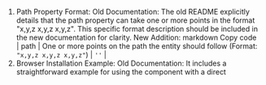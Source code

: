 1. Path Property Format:
Old Documentation: The old README explicitly details that the path property can take one or more points in the format "x,y,z x,y,z x,y,z". This specific format description should be included in the new documentation for clarity.
New Addition:
markdown
Copy code
| path   | One or more points on the path the entity should follow (Format: `"x,y,z x,y,z x,y,z"`) | `''` |
2. Browser Installation Example:
Old Documentation: It includes a straightforward example for using the component with a direct <script> tag in the <head> of the HTML document. This is particularly useful for those who want to include the component directly without a build tool.
New Addition:
markdown
Copy code
### Browser Installation
You can directly include the browser files by adding the following to your HTML file:

```html
<head>
  <title>My A-Frame Scene</title>
  <script src="https://aframe.io/releases/1.5.0/aframe.min.js"></script>
  <script src="https://cdn.jsdelivr.net/gh/your-username/your-repo@master/aframe-along-path-component-2024/alongpath2024.js"></script>
</head>

<body>
  <a-scene>
    <a-sphere color="red" radius="0.25" position="0 0 0"
              alongpath="path: 2,2,-5 -2,1,-2.5 0,1,-1; closed:false; dur:5000; delay:4000; inspector:false;">
    </a-sphere>
  </a-scene>
</body>
Copy code
3. NPM Installation:
Old Documentation: Provides instructions for installing the component via NPM, which can be essential for developers using build tools.

New Addition:

markdown
Copy code
### NPM Installation
If you prefer using NPM, you can install the component via the following command:

```bash
npm install aframe-alongpath-component
Then, register and use the component in your project:

javascript
Copy code
require('aframe');
require('aframe-alongpath-component');
Copy code
4. Usage with A-Frame Inspector:
Old Documentation: It mentions the inspect property that allows users to visualize and edit the path directly within the A-Frame Inspector, which is a very useful feature for developers.

New Addition:

markdown
Copy code
### Usage with A-Frame Inspector
You can use the A-Frame Inspector to manually modify the predefined paths. Set the `inspect` property to `true` to visualize and edit the path within the inspector. The path will be displayed as a line, and the predefined path points will be shown as small boxes.

```html
<a-sphere color="red" radius="0.25" position="0 0 0"
          alongpath="path: 2,2,-5 -2,1,-2.5 0,1,-1; closed:false; dur:5000; delay:4000; inspector:true;">
</a-sphere>
Within the A-Frame Inspector, you can select and move these boxes to change the path interactively.

Copy code
5. License:
Old Documentation: Mentions that the component is released under the GPL-3.0 license.
New Addition:
markdown
Copy code
## License
The A-Frame Along Path Component is released under the GPL-3.0 License. You can use, modify, and distribute it under the terms of this license.
Integration into New README:
Here’s how the additions could be incorporated into the new README:

markdown
Copy code
# A-Frame Along Path Component 2024

The A-Frame Along Path Component 2024 is a powerful tool for animating entities along predefined curves in your A-Frame scenes. It allows you to smoothly move entities along a path, making it ideal for animations, guided tours, or any scenario where an object needs to follow a specific trajectory.

## Overview

The Along Path Component works in tandem with the Curve Component, providing a seamless way to move entities along curves. This component listens to curve updates and dynamically adjusts the entity's position, ensuring smooth and precise animations.

### Key Components

- **alongpath component**: Moves an entity along a curve, with options for looping, duration, and other custom behaviors.
- **curve component**: Defines the curve that entities will follow.
- **curve-point component**: Represents a control point of the curve.
- **a-curve primitive**: A convenience primitive for creating curves.
- **a-curve-point primitive**: A convenience primitive for creating curve points.

## Usage

### Browser Installation

You can directly include the browser files by adding the following to your HTML file:

```html
<head>
  <title>My A-Frame Scene</title>
  <script src="https://aframe.io/releases/1.5.0/aframe.min.js"></script>
  <script src="https://cdn.jsdelivr.net/gh/your-username/your-repo@master/aframe-along-path-component-2024/alongpath2024.js"></script>
</head>

<body>
  <a-scene>
    <a-sphere color="red" radius="0.25" position="0 0 0"
              alongpath="path: 2,2,-5 -2,1,-2.5 0,1,-1; closed:false; dur:5000; delay:4000; inspector:false;">
    </a-sphere>
  </a-scene>
</body>
NPM Installation
If you prefer using NPM, you can install the component via the following command:

bash
Copy code
npm install aframe-alongpath-component
Then, register and use the component in your project:

javascript
Copy code
require('aframe');
require('aframe-alongpath-component');
Define the curve using the a-curve primitive:
html
Copy code
<a-curve id="my-curve">
  <!-- Curve points will be added here -->
</a-curve>
The id attribute assigns a unique identifier to the curve, which can be used for referencing the curve in other components.

Add curve points to define the shape of the curve using the a-curve-point primitive:
html
Copy code
<a-curve id="my-curve">
  <a-curve-point position="-1 1 -3"></a-curve-point>
  <a-curve-point position="0 2 -3"></a-curve-point>
  <a-curve-point position="1 1 -3"></a-curve-point>
</a-curve>
Each a-curve-point primitive represents a control point of the curve. The position attribute specifies the position of the curve point in 3D space.

Move entities along the curve using the alongpath component:
html
Copy code
<a-box color="red" alongpath="curve: #my-curve; dur: 5000; loop: true;"></a-box>
The curve attribute specifies the selector of the curve entity along which the entity will move. The dur attribute sets the duration of the movement, and the loop attribute makes the movement repeat indefinitely.

Usage with A-Frame Inspector
You can use the A-Frame Inspector to manually modify the predefined paths. Set the inspect property to true to visualize and edit the path within the inspector. The path will be displayed as a line, and the predefined path points will be shown as small boxes.

html
Copy code
<a-sphere color="red" radius="0.25" position="0 0 0"
          alongpath="path: 2,2,-5 -2,1,-2.5 0,1,-1; closed:false; dur:5000; delay:4000; inspector:true;">
</a-sphere>
Within the A-Frame Inspector, you can select and move these boxes to change the path interactively.

API
alongpath Component
Property	Description	Default Value
path	One or more points on the path the entity should follow (Format: "x,y,z x,y,z x,y,z")	''
curve	A selector to identify the corresponding curve entity	''
closed	Whether or not the curve should be treated as closed (looping from the end back to the start)	false
dur	Duration of the movement along the path in milliseconds	1000
delay	Delay before the movement starts in milliseconds	0
loop	Whether the movement should loop	false
inspect	Enables debug mode to visualize the path	false
curve Component
Property	Description	Default Value
type	Type of the curve to draw. One of: 'CatmullRom', 'CubicBezier', 'QuadraticBezier', 'Line'	`'CatmullRom
You said:
That's great, but write it in Markdown and leave out references to NPM. I don't support NPM on my github.
ChatGPT said:
ChatGPT
Here's the README in Markdown format, without references to NPM:

markdown
Copy code
# A-Frame Along Path Component 2024

The A-Frame Along Path Component 2024 is a powerful tool for animating entities along predefined curves in your A-Frame scenes. It allows you to smoothly move entities along a path, making it ideal for animations, guided tours, or any scenario where an object needs to follow a specific trajectory.

## Overview

The Along Path Component works in tandem with the Curve Component, providing a seamless way to move entities along curves. This component listens to curve updates and dynamically adjusts the entity's position, ensuring smooth and precise animations.

### Key Components

- **alongpath component**: Moves an entity along a curve, with options for looping, duration, and other custom behaviors.
- **curve component**: Defines the curve that entities will follow.
- **curve-point component**: Represents a control point of the curve.
- **a-curve primitive**: A convenience primitive for creating curves.
- **a-curve-point primitive**: A convenience primitive for creating curve points.

## Usage

### Browser Installation

You can directly include the browser files by adding the following to your HTML file:

```html
<head>
  <title>My A-Frame Scene</title>
  <script src="https://aframe.io/releases/1.5.0/aframe.min.js"></script>
  <script src="https://cdn.jsdelivr.net/gh/your-username/your-repo@master/aframe-along-path-component-2024/alongpath2024.js"></script>
</head>

<body>
  <a-scene>
    <a-sphere color="red" radius="0.25" position="0 0 0"
              alongpath="path: 2,2,-5 -2,1,-2.5 0,1,-1; closed:false; dur:5000; delay:4000; inspector:false;">
    </a-sphere>
  </a-scene>
</body>
Define the Curve Using the a-curve Primitive:
html
Copy code
<a-curve id="my-curve">
  <!-- Curve points will be added here -->
</a-curve>
The id attribute assigns a unique identifier to the curve, which can be used for referencing the curve in other components.

Add Curve Points to Define the Shape of the Curve Using the a-curve-point Primitive:
html
Copy code
<a-curve id="my-curve">
  <a-curve-point position="-1 1 -3"></a-curve-point>
  <a-curve-point position="0 2 -3"></a-curve-point>
  <a-curve-point position="1 1 -3"></a-curve-point>
</a-curve>
Each a-curve-point primitive represents a control point of the curve. The position attribute specifies the position of the curve point in 3D space.

Move Entities Along the Curve Using the alongpath Component:
html
Copy code
<a-box color="red" alongpath="curve: #my-curve; dur: 5000; loop: true;"></a-box>
The curve attribute specifies the selector of the curve entity along which the entity will move. The dur attribute sets the duration of the movement, and the loop attribute makes the movement repeat indefinitely.

Usage with A-Frame Inspector
You can use the A-Frame Inspector to manually modify the predefined paths. Set the inspect property to true to visualize and edit the path within the inspector. The path will be displayed as a line, and the predefined path points will be shown as small boxes.

html
Copy code
<a-sphere color="red" radius="0.25" position="0 0 0"
          alongpath="path: 2,2,-5 -2,1,-2.5 0,1,-1; closed:false; dur:5000; delay:4000; inspector:true;">
</a-sphere>
Within the A-Frame Inspector, you can select and move these boxes to change the path interactively.

API
alongpath Component
Property	Description	Default Value
path	One or more points on the path the entity should follow (Format: "x,y,z x,y,z x,y,z")	''
curve	A selector to identify the corresponding curve entity	''
closed	Whether or not the curve should be treated as closed (looping from the end back to the start)	false
dur	Duration of the movement along the path in milliseconds	1000
delay	Delay before the movement starts in milliseconds	0
loop	Whether the movement should loop	false
inspect	Enables debug mode to visualize the path	false
curve Component
Property	Description	Default Value
type	Type of the curve to draw. One of: 'CatmullRom', 'CubicBezier', 'QuadraticBezier', 'Line'	'CatmullRom'
closed	Whether or not the curve should be drawn closed (connect the end and start point automatically)	false
Example
Here's a simplified example demonstrating the usage of the Along Path Component:

html
Copy code
<a-scene>
  <!-- Define the curve -->
  <a-curve id="my-curve">
    <a-curve-point position="-1 1 -3"></a-curve-point>
    <a-curve-point position="0 2 -3"></a-curve-point>
    <a-curve-point position="1 1 -3"></a-curve-point>
  </a-curve>

  <!-- Move an entity along the curve -->
  <a-box color="red" alongpath="curve: #my-curve; dur: 5000; loop: true;"></a-box>
</a-scene>
In this example:

The curve is defined using the a-curve primitive with the id of my-curve.
Curve points are added using the a-curve-point primitives, each with a position attribute defining its position in 3D space.
The alongpath component is used to animate a box along the curve, with a duration of 5000 milliseconds and looping enabled.
License
The A-Frame Along Path Component is released under the GPL-3.0 License. You can use, modify, and distribute it under the terms of this license.

Conclusion
The A-Frame Along Path Component provides a powerful and flexible way to create and manipulate entity movements along predefined paths in your A-Frame scenes. With its easy-to-use primitives and components, you can create dynamic animations, guided tours, or any other experience where objects need to follow a specific trajectory.

Whether you're creating paths for animations, generating procedural content, or adding visual interest to your scenes, the Along Path Component offers a range of possibilities. Experiment with different curve types, customize the appearance of the animations, and leverage the inspect mode to fine-tune your paths.

We hope this documentation has provided you with a comprehensive understanding of the Along Path Component and how to use it effectively in your A-Frame projects. Happy path-following!
